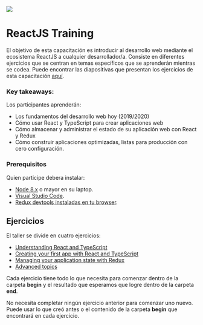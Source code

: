 ![](https://www.valuecoders.com/blog/wp-content/uploads/2016/08/react.png)

# ReactJS Training


El objetivo de esta capacitación es introducir al desarrollo web mediante el ecosistema ReactJS a cualquier desarrollador/a. Consiste en diferentes ejercicios que se centran en temas específicos que se aprenderán mientras se codea. Puede encontrar las diapositivas que presentan los ejercicios de esta capacitación [aquí](https://docs.google.com/presentation/d/1iB-UDYZbJEOfXmJJ3kj-EklgE_rDcAo-eVZO7fFVcN8/edit#slide=id.g3ec7f0c99c_0_9).

### Key takeaways:

Los participantes aprenderán:

- Los fundamentos del desarrollo web hoy (2019/2020)
- Cómo usar React y TypeScript para crear aplicaciones web
- Cómo almacenar y administrar el estado de su aplicación web con React y Redux
- Cómo construir aplicaciones optimizadas, listas para producción con cero configuración.


### Prerequisitos

Quien participe debera instalar:

- [Node 8.x](https://nodejs.org/en/) o mayor en su laptop.
- [Visual Studio Code](https://code.visualstudio.com/).
- [Redux devtools instaladas en tu browser](https://github.com/zalmoxisus/redux-devtools-extension#installation).

## Ejercicios

El taller se divide en cuatro ejercicios:

- [Understanding React and TypeScript](./exercise-1)
- [Creating your first app with React and TypeScript](./exercise-2)
- [Managing your application state with Redux](./exercise-3)
- [Advanced topics](./exercise-4)


Cada ejercicio tiene todo lo que necesita para comenzar dentro de la carpeta **begin** y el resultado que esperamos que logre dentro de la carpeta **end**.

No necesita completar ningún ejercicio anterior para comenzar uno nuevo. Puede usar lo que creó antes o el contenido de la carpeta **begin** que encontrará en cada ejercicio.
